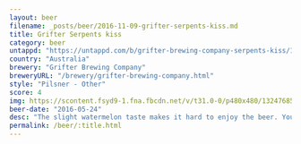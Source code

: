 ```yaml
---
layout: beer
filename: _posts/beer/2016-11-09-grifter-serpents-kiss.md
title: Grifter Serpents kiss
category: beer
untappd: "https://untappd.com/b/grifter-brewing-company-serpents-kiss/1264865"
country: "Australia"
brewery: "Grifter Brewing Company"
breweryURL: "/brewery/grifter-brewing-company.html"
style: "Pilsner - Other"
score: 4
img: https://scontent.fsyd9-1.fna.fbcdn.net/v/t31.0-0/p480x480/13247685_10154147277688745_7034538653078229756_o.jpg?_nc_cat=101&_nc_sid=e007fa&_nc_ohc=CM2D75G2f-wAX_0WBxk&_nc_ht=scontent.fsyd9-1.fna&tp=6&oh=ffbd8d7e8e8ef32ade49aecfcaa94fb2&oe=5F95B8B9
beer-date: "2016-05-24"
desc: "The slight watermelon taste makes it hard to enjoy the beer. You get used to it but there's not a lot of reason to"
permalink: /beer/:title.html
---
```

